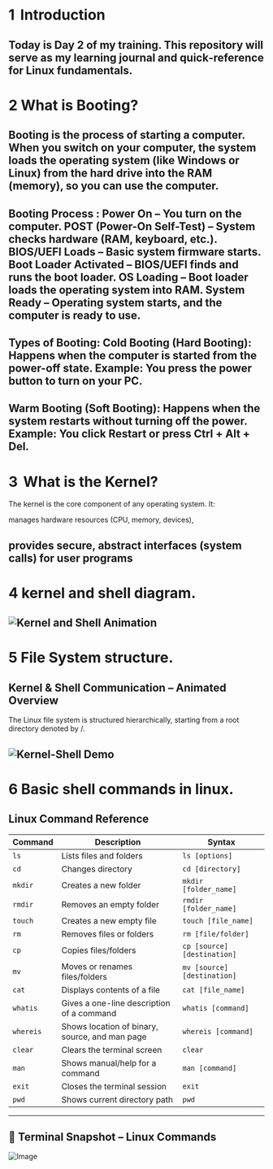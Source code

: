 # 1  Introduction

Today is Day 2 of my training. This repository will serve as my learning journal and quick‑reference for Linux fundamentals.
---
# 2 What is Booting?
Booting is the process of starting a computer. When you switch on your computer, the system loads the operating system (like Windows or Linux) from the hard drive into the RAM (memory), so you can use the computer.
---
Booting Process :
Power On – You turn on the computer. POST (Power-On Self-Test) – System checks hardware (RAM, keyboard, etc.). BIOS/UEFI Loads – Basic system firmware starts. Boot Loader Activated – BIOS/UEFI finds and runs the boot loader. OS Loading – Boot loader loads the operating system into RAM. System Ready – Operating system starts, and the computer is ready to use.
---
Types of Booting:
Cold Booting (Hard Booting):
Happens when the computer is started from the power-off state. Example: You press the power button to turn on your PC.
---
Warm Booting (Soft Booting):
Happens when the system restarts without turning off the power. Example: You click Restart or press Ctrl + Alt + Del.
---
# 3  What is the Kernel?

The kernel is the core component of any operating system. It:

manages hardware resources (CPU, memory, devices),

provides secure, abstract interfaces (system calls) for user programs
---
# 4 kernel and shell diagram.
![Kernel and Shell Animation](https://miro.medium.com/v2/resize:fit:1100/format:webp/1*7Rp8NQIF6LwUfIurYrevew.gif)
---
# 5 File System structure.
##  Kernel & Shell Communication – Animated Overview
The Linux file system is structured hierarchically, starting from a root directory denoted by /.

![Kernel-Shell Demo](https://miro.medium.com/v2/resize:fit:1100/format:webp/1*1J8PSDx4TETLbTGKEH6-Rw.gif)
---
# 6 Basic shell commands in linux.
##  Linux Command Reference

| Command   | Description                                     | Syntax                         |
|-----------|-------------------------------------------------|--------------------------------|
| `ls`      | Lists files and folders                         | `ls [options]`                 |
| `cd`      | Changes directory                               | `cd [directory]`              |
| `mkdir`   | Creates a new folder                            | `mkdir [folder_name]`         |
| `rmdir`   | Removes an empty folder                         | `rmdir [folder_name]`         |
| `touch`   | Creates a new empty file                        | `touch [file_name]`           |
| `rm`      | Removes files or folders                        | `rm [file/folder]`            |
| `cp`      | Copies files/folders                            | `cp [source] [destination]`   |
| `mv`      | Moves or renames files/folders                  | `mv [source] [destination]`   |
| `cat`     | Displays contents of a file                     | `cat [file_name]`             |
| `whatis`  | Gives a one-line description of a command       | `whatis [command]`            |
| `whereis` | Shows location of binary, source, and man page | `whereis [command]`           |
| `clear`   | Clears the terminal screen                      | `clear`                       |
| `man`     | Shows manual/help for a command                 | `man [command]`               |
| `exit`    | Closes the terminal session                     | `exit`                        |
| `pwd`     | Shows current directory path                    | `pwd`                         |

---
## 📸 Terminal Snapshot – Linux Commands

![Image](https://github.com/user-attachments/assets/d26d9ec7-fcf1-43ea-b37b-6e7041497b44)

